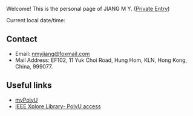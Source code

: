 Welcome! This is the personal page of JIANG M Y. ([Private Entry](https://github.com/jiangmy97/PrivateItems))
<p>Current local date/time: <span id="datetime"></span></p>

<script>
var dt = new Date();
document.getElementById("datetime").innerHTML = dt.toLocaleString();
</script>

## Contact
- Email: nmyjiang@foxmail.com
- Mail Address: EF102, 11 Yuk Choi Road, Hung Hom, KLN, Hong Kong, China, 999077.

## Useful links
- [myPolyU](https://my.polyu.edu.hk/)
- [IEEE Xplore Library- PolyU access](https://ieeexplore-ieee-org.ezproxy.lb.polyu.edu.hk/Xplore/home.jsp)



